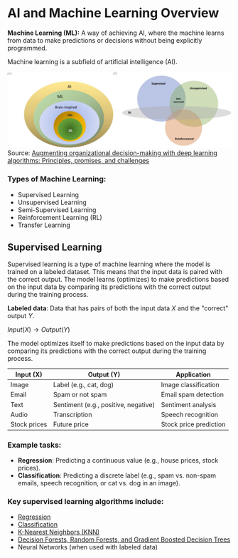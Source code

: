 # AI and Machine Learning Overview
**Machine Learning (ML):** A way of achieving AI, where the machine learns from data to make predictions or decisions without being explicitly programmed.

Machine learning is a subfield of artificial intelligence (AI).

![Alt text](images/ai1.jpg)
Source: [Augmenting organizational decision-making with deep learning algorithms: Principles, promises, and challenges](https://www.sciencedirect.com/science/article/pii/S0148296320306512)

### Types of Machine Learning:
- Supervised Learning
- Unsupervised Learning
- Semi-Supervised Learning
- Reinforcement Learning (RL)
- Transfer Learning

## Supervised Learning
Supervised learning is a type of machine learning where the model is trained on a labeled dataset. This means that the input data is paired with the correct output. The model learns (optimizes) to make predictions based on the input data by comparing its predictions with the correct output during the training process.

**Labeled data**: Data that has pairs of both the input data $X$ and the "correct" output $Y$.

$Input(X) \rightarrow Output(Y)$

The model optimizes itself to make predictions based on the input data by comparing its predictions with the correct output during the training process.

| Input (X) | Output (Y) | Application |
| --- | --- | --- |
| Image | Label (e.g., cat, dog) | Image classification |
| Email | Spam or not spam | Email spam detection |
| Text | Sentiment (e.g., positive, negative) | Sentiment analysis |
| Audio | Transcription | Speech recognition |
| Stock prices | Future price | Stock price prediction |

### Example tasks:
- **Regression**: Predicting a continuous value (e.g., house prices, stock prices).
- **Classification**: Predicting a discrete label (e.g., spam vs. non-spam emails, speech recognition, or cat vs. dog in an image).

### Key supervised learning algorithms include:
- [Regression](linear_regression.md)
- [Classification](classification.md)
- [K-Nearest Neighbors (KNN)](knn.md)
- [Decision Forests, Random Forests, and Gradient Boosted Decision Trees](decision_forests.md)
- Neural Networks (when used with labeled data)
